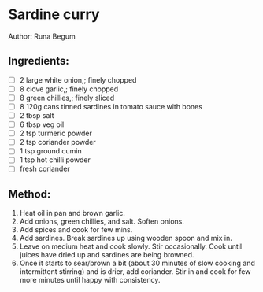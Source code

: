 # Sardine curry
Author: Runa Begum


## Ingredients:
- [ ] 2 large white onion,; finely chopped
- [ ] 8 clove garlic,; finely chopped
- [ ] 8 green chillies,; finely sliced
- [ ] 8 120g cans tinned sardines in tomato sauce with bones
- [ ] 2 tbsp salt
- [ ] 6 tbsp veg oil
- [ ] 2 tsp turmeric powder
- [ ] 2 tsp coriander powder
- [ ] 1 tsp ground cumin
- [ ] 1 tsp hot chilli powder
- [ ] fresh coriander

## Method:
1. Heat oil in pan and brown garlic.
2. Add onions, green chillies, and salt. Soften onions.
3. Add spices and cook for few mins.
4. Add sardines. Break sardines up using wooden spoon and mix in.
5. Leave on medium heat and cook slowly. Stir occasionally. Cook until juices have dried up and sardines are being browned.
6. Once it starts to sear/brown a bit (about 30 minutes of slow cooking and intermittent stirring) and is drier, add coriander. Stir in and cook for few more minutes until happy with consistency.
<!--stackedit_data:
eyJoaXN0b3J5IjpbMTMxNDA2MDk2MF19
-->